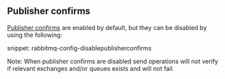 ## Publisher confirms

[Publisher confirms](https://www.rabbitmq.com/confirms.html) are enabled by default, but they can be disabled by using the following:

snippet: rabbitmq-config-disablepublisherconfirms

Note: When publisher confirms are disabled send operations will not verify if relevant exchanges and/or queues exists and will not fail.
